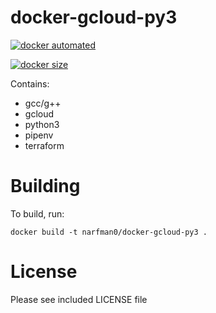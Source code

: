 docker-gcloud-py3
=================

[![docker automated](https://img.shields.io/docker/automated/narfman0/docker-gcloud-py3.svg)](https://hub.docker.com/r/narfman0/docker-gcloud-py3/)

[![docker size](https://img.shields.io/microbadger/image-size/narfman0/docker-gcloud-py3.svg)](https://microbadger.com/images/narfman0/docker-gcloud-py3)

Contains:

* gcc/g++
* gcloud
* python3
* pipenv
* terraform

# Building

To build, run:

`docker build -t narfman0/docker-gcloud-py3 .`

# License

Please see included LICENSE file

